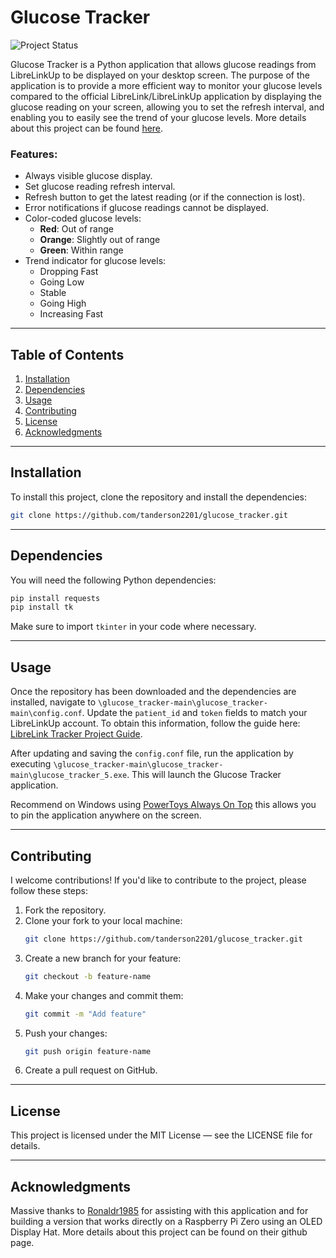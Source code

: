 # Glucose Tracker

![Project Status](https://img.shields.io/badge/build-passing-brightgreen)

Glucose Tracker is a Python application that allows glucose readings from LibreLinkUp to be displayed on your desktop screen. The purpose of the application is to provide a more efficient way to monitor your glucose levels compared to the official LibreLink/LibreLinkUp application by displaying the glucose reading on your screen, allowing you to set the refresh interval, and enabling you to easily see the trend of your glucose levels. More details about this project can be found [here](https://tanderson.net/posts/LibreLink-Tracker-Project/).

### Features:

- Always visible glucose display.
- Set glucose reading refresh interval.
- Refresh button to get the latest reading (or if the connection is lost).
- Error notifications if glucose readings cannot be displayed.
- Color-coded glucose levels: 
  - **Red**: Out of range
  - **Orange**: Slightly out of range
  - **Green**: Within range
- Trend indicator for glucose levels: 
  - Dropping Fast
  - Going Low
  - Stable
  - Going High
  - Increasing Fast

---

## Table of Contents

1. [Installation](#installation)
2. [Dependencies](#dependencies)
3. [Usage](#usage)
5. [Contributing](#contributing)
6. [License](#license)
7. [Acknowledgments](#acknowledgments)

---

## Installation

To install this project, clone the repository and install the dependencies:

```bash
git clone https://github.com/tanderson2201/glucose_tracker.git
```

---

## Dependencies

You will need the following Python dependencies:

```bash
pip install requests
pip install tk
```
Make sure to import `tkinter` in your code where necessary.

---

## Usage

Once the repository has been downloaded and the dependencies are installed, navigate to `\glucose_tracker-main\glucose_tracker-main\config.conf`. Update the `patient_id` and `token` fields to match your LibreLinkUp account. To obtain this information, follow the guide here: [LibreLink Tracker Project Guide](https://tanderson.net/posts/LibreLink-Tracker-Project/).

After updating and saving the `config.conf` file, run the application by executing `\glucose_tracker-main\glucose_tracker-main\glucose_tracker_5.exe`. This will launch the Glucose Tracker application.

Recommend on Windows using [PowerToys Always On Top](https://learn.microsoft.com/en-us/windows/powertoys/always-on-top) this allows you to pin the application anywhere on the screen.

---

## Contributing

I welcome contributions! If you'd like to contribute to the project, please follow these steps:

1. Fork the repository.
2. Clone your fork to your local machine:
   ```bash
   git clone https://github.com/tanderson2201/glucose_tracker.git
   ```
3. Create a new branch for your feature:
   ```bash
   git checkout -b feature-name
   ```
4. Make your changes and commit them:
   ```bash
   git commit -m "Add feature"
   ```
5. Push your changes:
   ```bash
   git push origin feature-name
   ```
6. Create a pull request on GitHub.

---

## License

This project is licensed under the MIT License — see the LICENSE file for details.

---

## Acknowledgments

Massive thanks to [Ronaldr1985](https://github.com/Ronaldr1985) for assisting with this application and for building a version that works directly on a Raspberry Pi Zero using an OLED Display Hat. More details about this project can be found on their github page.





